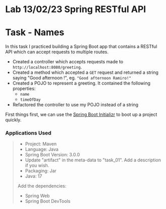 # Lab 13/02/23 Spring RESTful API

# Task - Names
In this task I practiced building a Spring Boot app that contains a RESTful API which can accept requests to multiple routes.


- Created a controller which accepts requests made to `http://localhost:8080/greeting`. 
- Created a method which accepted a `GET` request and returned a string saying "Good afternoon <yourname>!", eg. `"Good afternoon Ramiro!"`
- Created a POJO to represent a greeting. It contained the following properties:
  - `name`
  - `timeOfDay`
- Refactored the controller to use my POJO instead of a string

First things first, we can use the [Spring Boot Initializr](https://start.spring.io/) to boot up a project quickly.
​
### Applications Used
> 
> - Project: Maven
> - Language: Java
> - Spring Boot Version: 3.0.0
> - Update "artifact" in the meta-data to "task_01". Add a description if you wish.
> - Packaging: Jar
> - Java: 17
> 
> Add the dependencies:
> 
> - Spring Web
> - Spring Boot DevTools
>
